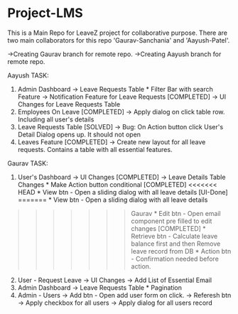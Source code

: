 # Project-LMS
This is a Main Repo for LeaveZ project for collaborative purpose. There are two main collaborators for this repo 'Gaurav-Sanchania' and 'Aayush-Patel'. 

->Creating Gaurav branch for remote repo.
->Creating Aayush branch for remote repo. 

Aayush TASK:
1. Admin Dashboard
    -> Leave Requests Table
        * Filter Bar with search Feature
    -> Notification Feature for Leave Requests [COMPLETED]
    -> UI Changes for Leave Requests Table
2. Employees On Leave [COMPLETED]
    -> Apply dialog on click table row. Including all user's details
3. Leave Requests Table [SOLVED]
    -> Bug: On Action button click User's Detail Dialog opens up. It should not open
4. Leaves Feature [COMPLETED]
    -> Create new layout for all leave requests. Contains a table with all essential features.
 
Gaurav TASK:
1. User's Dashboard
    -> UI Changes [COMPLETED]
    -> Leave Details Table Changes
        * Make Action button conditional [COMPLETED]
<<<<<<< HEAD
        * View btn - Open a sliding dialog with all leave details [UI-Done]
=======
        * View btn - Open a sliding dialog with all leave details
>>>>>>> Gaurav
        * Edit btn - Open email component pre filled to edit changes [COMPLETED]
        * Retrieve btn - Calculate leave balance first and then Remove leave record from DB
        * Action btn - Confirmation needed before action.
2. User - Request Leave
    -> UI Changes
    -> Add List of Essential Email
3. Admin Dashboard
    -> Leave Requests Table
        * Pagination
4. Admin - Users
    -> Add btn - Open add user form on click.
    -> Referesh btn
    -> Apply checkbox for all users
    -> Apply dialog for all users record